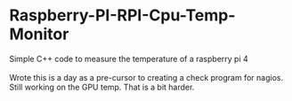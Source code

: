 # Raspberry-PI-RPI-Cpu-Temp-Monitor
Simple C++ code to measure the temperature of a raspberry pi 4
<br><br>
Wrote this is a day as a pre-cursor to creating a check program for nagios. Still working on the GPU temp. That is a bit harder.
